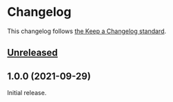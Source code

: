 # Changelog

This changelog follows [the Keep a Changelog standard](https://keepachangelog.com).


## [Unreleased](https://github.com/2zt/blade-cssgg/compare/1.0.0...main)


## 1.0.0 (2021-09-29)

Initial release.
